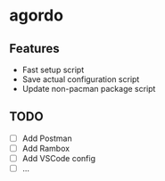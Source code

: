 # agordo

## Features
  - Fast setup script
  - Save actual configuration script
  - Update non-pacman package script
  
## TODO
  - [ ] Add Postman
  - [ ] Add Rambox
  - [ ] Add VSCode config
  - [ ] ...
